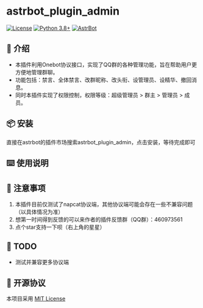# astrbot_plugin_admin


[![License](https://img.shields.io/badge/License-MIT-green.svg)](https://opensource.org/licenses/MIT)
[![Python 3.8+](https://img.shields.io/badge/Python-3.8%2B-blue.svg)](https://www.python.org/)
[![AstrBot](https://img.shields.io/badge/AstrBot-3.4%2B-orange.svg)](https://github.com/Soulter/AstrBot)

## 🤝 介绍

- 本插件利用Onebot协议接口，实现了QQ群的各种管理功能，旨在帮助用户更方便地管理群聊。  
- 功能包括：禁言、全体禁言、改群昵称、改头衔、设管理员、设精华、撤回消息。
- 同时本插件实现了权限控制，权限等级：超级管理员 > 群主 > 管理员 > 成员。


## 📦 安装
直接在astrbot的插件市场搜索astrbot_plugin_admin，点击安装，等待完成即可

## ⌨️ 使用说明


## 📌 注意事项
1. 本插件目前仅测试了napcat协议端，其他协议端可能会存在一些不兼容问题（以具体情况为准）
2. 想第一时间得到反馈的可以来作者的插件反馈群（QQ群）：460973561
3. 点个star支持一下呗（右上角的星星）


## 🤝 TODO
- 测试并兼容更多协议端


## 📜 开源协议
本项目采用 [MIT License](LICENSE)
